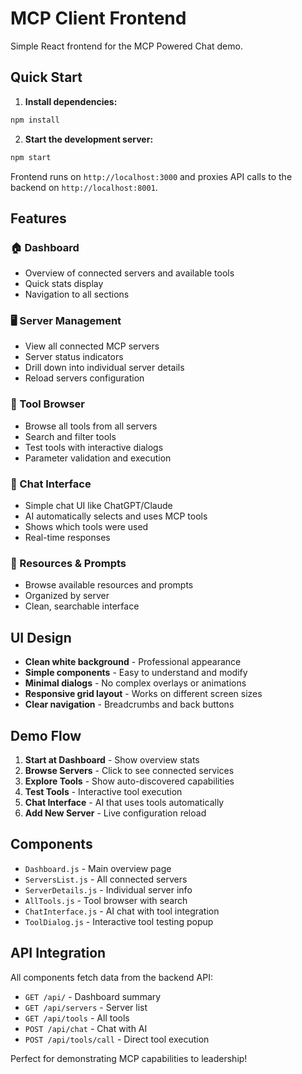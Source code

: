 # MCP Client Frontend

Simple React frontend for the MCP Powered Chat demo.

## Quick Start

1. **Install dependencies:**
```bash
npm install
```

2. **Start the development server:**
```bash
npm start
```

Frontend runs on `http://localhost:3000` and proxies API calls to the backend on `http://localhost:8001`.

## Features

### 🏠 Dashboard
- Overview of connected servers and available tools
- Quick stats display
- Navigation to all sections

### 🖥️ Server Management
- View all connected MCP servers
- Server status indicators
- Drill down into individual server details
- Reload servers configuration

### 🔧 Tool Browser
- Browse all tools from all servers
- Search and filter tools
- Test tools with interactive dialogs
- Parameter validation and execution

### 💬 Chat Interface
- Simple chat UI like ChatGPT/Claude
- AI automatically selects and uses MCP tools
- Shows which tools were used
- Real-time responses

### 📁 Resources & Prompts
- Browse available resources and prompts
- Organized by server
- Clean, searchable interface

## UI Design

- **Clean white background** - Professional appearance
- **Simple components** - Easy to understand and modify
- **Minimal dialogs** - No complex overlays or animations
- **Responsive grid layout** - Works on different screen sizes
- **Clear navigation** - Breadcrumbs and back buttons

## Demo Flow

1. **Start at Dashboard** - Show overview stats
2. **Browse Servers** - Click to see connected services
3. **Explore Tools** - Show auto-discovered capabilities
4. **Test Tools** - Interactive tool execution
5. **Chat Interface** - AI that uses tools automatically
6. **Add New Server** - Live configuration reload

## Components

- `Dashboard.js` - Main overview page
- `ServersList.js` - All connected servers
- `ServerDetails.js` - Individual server info
- `AllTools.js` - Tool browser with search
- `ChatInterface.js` - AI chat with tool integration
- `ToolDialog.js` - Interactive tool testing popup

## API Integration

All components fetch data from the backend API:
- `GET /api/` - Dashboard summary
- `GET /api/servers` - Server list
- `GET /api/tools` - All tools
- `POST /api/chat` - Chat with AI
- `POST /api/tools/call` - Direct tool execution

Perfect for demonstrating MCP capabilities to leadership!
